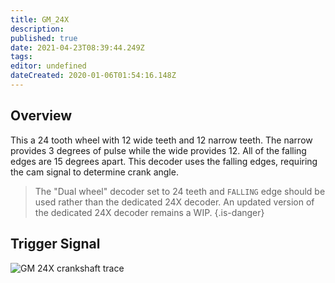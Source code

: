 ```yaml
---
title: GM_24X
description: 
published: true
date: 2021-04-23T08:39:44.249Z
tags: 
editor: undefined
dateCreated: 2020-01-06T01:54:16.148Z
---
```


Overview
--------

This a 24 tooth wheel with 12 wide teeth and 12 narrow teeth. The narrow provides 3 degrees of pulse while the wide provides 12. All of the falling edges are 15 degrees apart. This decoder uses the falling edges, requiring the cam signal to determine crank angle.

> The "Dual wheel" decoder set to 24 teeth and `FALLING` edge should be used rather than the dedicated 24X decoder. An updated version of the dedicated 24X decoder remains a WIP. 
{.is-danger}


Trigger Signal
--------------

![GM 24X crankshaft trace](/img/decoders/24x.png)